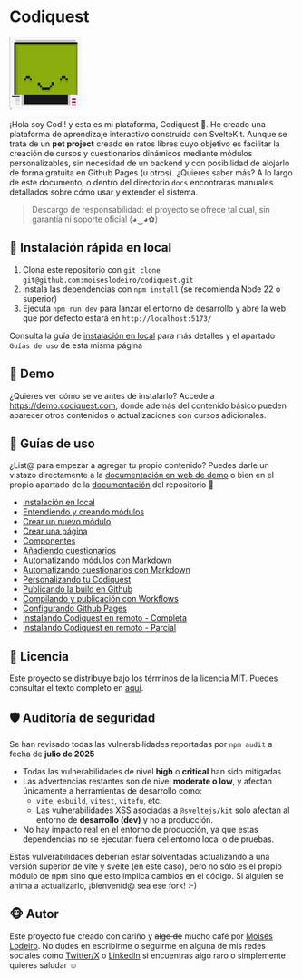 # Codiquest

![Logotipo de Codiquest](static/img/codi/favicon.webp)

¡Hola soy Codi! y esta es mi plataforma, Codiquest 🥰. He creado una plataforma de aprendizaje interactivo construida con SvelteKit. Aunque se trata de un **pet project** creado en ratos libres cuyo objetivo es facilitar la creación de cursos y cuestionarios dinámicos mediante módulos personalizables, sin necesidad de un backend y con posibilidad de alojarlo de forma gratuita en Github Pages (u otros). ¿Quieres saber más? A lo largo de este documento, o dentro del directorio `docs` encontrarás manuales detallados sobre cómo usar y extender el sistema.

> Descargo de responsabilidad: el proyecto se ofrece tal cual, sin garantía ni soporte oficial (◕‿◕✿)

## 🔧 Instalación rápida en local

1. Clona este repositorio con `git clone git@github.com:moiseslodeiro/codiquest.git`
2. Instala las dependencias con `npm install` (se recomienda Node 22 o superior)
3. Ejecuta `npm run dev` para lanzar el entorno de desarrollo y abre la web que por defecto estará en `http://localhost:5173/`

Consulta la guía de [instalación en local](docs/docs.md) para más detalles y el apartado `Guías de uso` de esta misma página

## 👋 Demo

¿Quieres ver cómo se ve antes de instalarlo? Accede a <https://demo.codiquest.com>, donde además del contenido básico pueden aparecer otros contenidos o actualizaciones con cursos adicionales.

## 💼 Guías de uso

¿List@ para empezar a agregar tu propio contenido? Puedes darle un vistazo directamente a la [documentación en web de demo](https://demo.codiquest.com/docs) o bien en el propio apartado de la [documentación](/docs) del repositorio 🤗

- [Instalación en local](docs/docs.md#instalación-en-local)
- [Entendiendo y creando módulos](docs/modules.md)
- [Crear un nuevo módulo](docs/modules.md#crear-un-nuevo-módulo)
- [Crear una página](docs/modules.md#creando-nuestra-primera-página)
- [Componentes](docs/components.md)
- [Añadiendo cuestionarios](docs/questions.md)
- [Automatizando módulos con Markdown](docs/modules_auto.md)
- [Automatizando cuestionarios con Markdown](modules_auto.md#automatización-de-preguntas)
- [Personalizando tu Codiquest](docs/docs.md#personalizando-codiquest)
- [Publicando la build en Github](docs/docs.md#publicando-la-build-en-github)
- [Compilando y publicación con Workflows](docs/docs.md#compilado-y-publicación---workflows)
- [Configurando Github Pages](docs/docs.md#configurando-github-pages)
- [Instalando Codiquest en remoto - Completa](docs/docs.md#instalación-remota-completa)
- [Instalando Codiquest en remoto - Parcial](docs/docs.md#instalación-remota-parcial)

## 📄 Licencia

Este proyecto se distribuye bajo los términos de la licencia MIT. Puedes consultar el texto completo en [aquí](static/LICENSE).

## 🛡️ Auditoría de seguridad

Se han revisado todas las vulnerabilidades reportadas por `npm audit` a fecha de **julio de 2025**

- Todas las vulnerabilidades de nivel **high** o **critical** han sido mitigadas
- Las advertencias restantes son de nivel **moderate o low**, y afectan únicamente a herramientas de desarrollo como:
  - `vite`, `esbuild`, `vitest`, `vitefu`, etc.
  - Las vulnerabilidades XSS asociadas a `@sveltejs/kit` solo afectan al entorno de **desarrollo (dev)** y no a producción.
- No hay impacto real en el entorno de producción, ya que estas dependencias no se ejecutan fuera del entorno local o de pruebas.

Estas vulverabilidades deberían estar solventadas actualizando a una versión superior de vite y svelte (en este caso), pero no sólo es el propio módulo de npm sino que esto implica cambios en el código. Si alguien se anima a actualizarlo, ¡bienvenid@ sea ese fork! :-)

## 🐵 Autor

Este proyecto fue creado con cariño y ~~algo de~~ mucho café por [Moisés Lodeiro](https://www.moiseslodeiro.es). No dudes en escribirme o seguirme en alguna de mis redes sociales como [Twitter/X](https://twitter.com/MoisesLodeiro) o [LinkedIn](https://www.linkedin.com/in/moiseslodeiro/) si encuentras algo raro o simplemente quieres saludar ☺️
